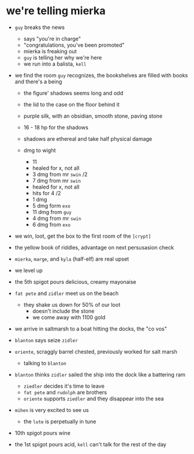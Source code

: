 # we're telling mierka
- `guy` breaks the news
    - says "you're in charge"
    - "congratulations, you've been promoted"
    - mierka is freaking out
    - `guy` is telling her why we're here
    - we run into a balista, `kell`

- we find the room `guy` recognizes, the bookshelves are filled with books and there's a being
    - the figure' shadows seems long and odd
    - the lid to the case on the floor behind it
    - purple silk, with an obsidian, smooth stone, paving stone
    - 16 - 18 hp for the shadows
    - shadows are ethereal and take half physical damage

    - dmg to wight
        - 11
        - healed for x, not all
        - 3 dmg from mr `swin` /2
        - 7 dmg from mr `swin`
        - healed for x, not all
        - hits for 4 /2
        - 1 dmg
        - 5 dmg form `exo`
        - 11 dmg from `guy`
        - 4 dmg from mr `swin`
        - 6 dmg from `exo`
- we win, loot, get the box to the first room of the `[crypt]`
- the yellow book of riddles, advantage on next persusasion check

- `mierka`, `marge`, and `kyla` (half-elf) are real upset
- we level up
- the 5th spigot pours delicious, creamy mayonaise

- `fat pete` and `zidler` meet us on the beach
    - they shake us down for 50% of our loot
        - doesn't include the stone
        - we come away with 1100 gold

- we arrive in saltmarsh to a boat hitting the docks, the "co vos"
- `blanton` says seize `zidler`
- `oriente`, scraggly barrel chested, previously worked for salt marsh
    - talking to `blanton`

- `blanton` thinks `zidler` sailed the ship into the dock like a battering ram
    - `ziedler` decides it's time to leave
    - `fat pete` and `rudolph` are brothers
    - `oriente` supports `ziedler` and they disappear into the sea

- `mihen` is very excited to see us
    - the `lute` is perpetually in tune

- 10th spigot pours wine
- the 1st spigot pours acid, `kell` can't talk for the rest of the day
